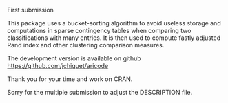 First submission

This package uses a bucket-sorting algorithm to avoid useless storage and computations in sparse contingency tables when comparing two classifications with many entries. It is then used to compute fastly adjusted Rand index and other clustering comparison measures.

The development version is available on github https://github.com/jchiquet/aricode

Thank you for your time and work on CRAN.

Sorry for the multiple submission to adjust the DESCRIPTION file.
